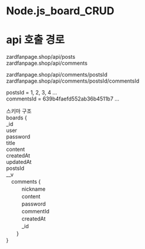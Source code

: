 # Node.js_board_CRUD
# api 호출 경로
zardfanpage.shop/api/posts  
zardfanpage.shop/api/comments


zardfanpage.shop/api/comments/postsId  
zardfanpage.shop/api/comments/postsId/commentsId


postsId = 1, 2, 3, 4 ...  
commentsId = 639b4faefd552ab36b4511b7 ... 
 
 
 
 
 스키마 구조  
 boards 
 {  
 _id  
 user  
 password  
 title  
 content  
 createdAt  
 updatedAt  
 postsId  
 __v  
　comments {  
 　　　nickname  
   　　　content  
　　　password  
　　　commentId  
　　　createdAt  
　　　_id  
  　　}  
 }  
